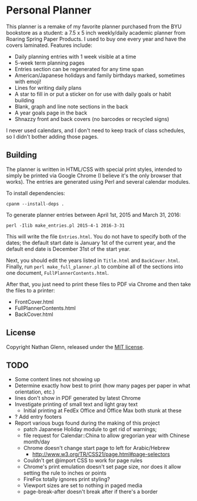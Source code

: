 # Personal Planner

This planner is a remake of my favorite planner purchased from the BYU bookstore as a student: a 7.5 x 5 inch weekly/daily academic planner from Roaring Spring Paper Products. I used to buy one every year and have the covers laminated. Features include:

* Daily planning entries with 1 week visible at a time
* 5-week term planning pages
* Entries section can be regenerated for any time span
* American/Japanese holidays and family birthdays marked, sometimes with emoji!
* Lines for writing daily plans
* A star to fill in or put a sticker on for use with daily goals or habit building
* Blank, graph and line note sections in the back
* A year goals page in the back
* Shnazzy front and back covers (no barcodes or recycled signs)

I never used calendars, and I don't need to keep track of class schedules, so I didn't bother adding those pages.

## Building

The planner is written in HTML/CSS with special print styles, intended to simply be printed via Google Chrome (I believe it's the only browser that works). The entries are generated using Perl and several calendar modules. 

To install dependencies:

    cpanm --install-deps .

To generate planner entries between April 1st, 2015 and March 31, 2016:

    perl -Ilib make_entries.pl 2015-4-1 2016-3-31

This will write the file `Entries.html`. You do not have to specify both of the dates; the default start date is January 1st of the current year, and the default end date is December 31st of the start year.

Next, you should edit the years listed in `Title.html` and `BackCover.html`. Finally, run `perl make_full_planner.pl` to combine all of the sections into one document, `FullPlannerContents.html`.

After that, you just need to print these files to PDF via Chrome and then take the files to a printer:

* FrontCover.html
* FullPlannerContents.html
* BackCover.html

## License

Copyright Nathan Glenn, released under the [MIT license](http://choosealicense.com/licenses/apache-2.0/).

## TODO
* Some content lines not showing up
* Determine exactly how best to print (how many pages per paper in what orientation, etc.)
* lines don't show in PDF generated by latest Chrome
* Investigate printing of small text and light gray text
    - Initial printing at FedEx Office and Office Max both stunk at these
* ? Add entry footers
* Report various bugs found during the making of this project
    - patch Japanese Holiday module to get rid of warnings;
    - file request for Calendar::China to allow gregorian year with Chinese month/day
    - Chrome doesn't change start page to left for Arabic/Hebrew
        + http://www.w3.org/TR/CSS21/page.html#page-selectors
    - Couldn't get @import CSS to work for page rules
    - Chrome's print emulation doesn't set page size, nor does it allow setting the rule to inches or points
    - FireFox totally ignores print styling?
    - Viewport sizes are set to nothing in paged media
    - page-break-after doesn't break after if there's a border
